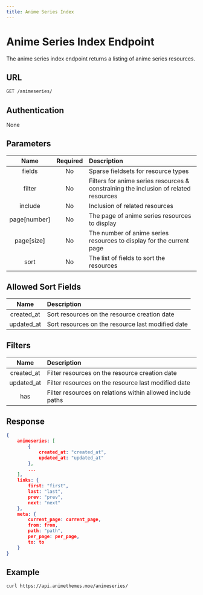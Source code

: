 ```yaml
---
title: Anime Series Index
---
```


# Anime Series Index Endpoint

The anime series index endpoint returns a listing of anime series resources.

## URL

```sh
GET /animeseries/
```

## Authentication

None

## Parameters

| Name         | Required | Description                                                                          |
| :----------: | :------: | :----------------------------------------------------------------------------------- |
| fields       | No       | Sparse fieldsets for resource types                                                  |
| filter       | No       | Filters for anime series resources & constraining the inclusion of related resources |
| include      | No       | Inclusion of related resources                                                       |
| page[number] | No       | The page of anime series resources to display                                        |
| page[size]   | No       | The number of anime series resources to display for the current page                 |
| sort         | No       | The list of fields to sort the resources                                             |

## Allowed Sort Fields

|    Name    | Description                                       |
| :--------: | :------------------------------------------------ |
| created_at | Sort resources on the resource creation date      |
| updated_at | Sort resources on the resource last modified date |

## Filters

|    Name    | Description                                                |
| :--------: | :--------------------------------------------------------- |
| created_at | Filter resources on the resource creation date             |
| updated_at | Filter resources on the resource last modified date        |
| has        | Filter resources on relations within allowed include paths |

## Response

```json
{
    animeseries: [
        {
            created_at: "created_at",
            updated_at: "updated_at"
        },
        ...
    ],
    links: {
        first: "first",
        last: "last",
        prev: "prev",
        next: "next"
    },
    meta: {
        current_page: current_page,
        from: from,
        path: "path",
        per_page: per_page,
        to: to
    }
}
```

## Example

```bash
curl https://api.animethemes.moe/animeseries/
```
